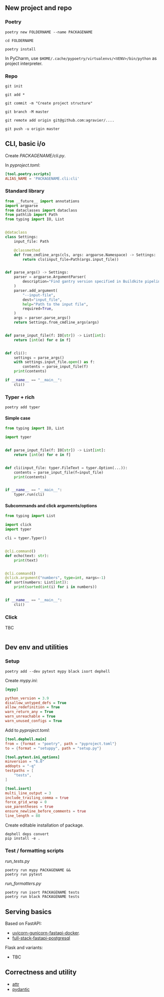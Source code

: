 ## New project and repo

### Poetry

```shell
poetry new FOLDERNAME --name PACKAGENAME

cd FOLDERNAME

poetry install
```

In PyCharm, use `$HOME/.cache/pypoetry/virtualenvs/<VENV>/bin/python` as project
interpreter.

### Repo

```shell
git init

git add *

git commit -m "Create project structure"

git branch -M master
```

```shell
git remote add origin git@github.com:agravier/....

git push -u origin master
```

## CLI, basic i/o

Create _PACKAGENAME/cli.py_.

In _pyproject.toml_:

```toml
[tool.poetry.scripts]
ALIAS_NAME = 'PACKAGENAME.cli:cli'
```


### Standard library

```python
from __future__ import annotations
import argparse
from dataclasses import dataclass
from pathlib import Path
from typing import IO, List


@dataclass
class Settings:
    input_file: Path

    @classmethod
    def from_cmdline_args(cls, args: argparse.Namespace) -> Settings:
        return cls(input_file=Path(args.input_file))


def parse_args() -> Settings:
    parser = argparse.ArgumentParser(
        description="Find gantry version specified in Buildkite pipeline file"
    )
    parser.add_argument(
        "--input-file",
        dest="input_file",
        help="Path to the input file",
        required=True,
    )
    args = parser.parse_args()
    return Settings.from_cmdline_args(args)


def parse_input_file(f: IO[str]) -> List[int]:
    return [int(e) for e in f]


def cli():
    settings = parse_args()
    with settings.input_file.open() as f:
        contents = parse_input_file(f)
    print(contents)

if __name__ == "__main__":
    cli()
```

### Typer + rich

```shell
poetry add typer
```

#### Simple case

```python
from typing import IO, List

import typer


def parse_input_file(f: IO[str]) -> List[int]:
    return [int(e) for e in f]


def cli(input_file: typer.FileText = typer.Option(...)):
    contents = parse_input_file(f=input_file)
    print(contents)


if __name__ == "__main__":
    typer.run(cli)
```

#### Subcommands and click arguments/options

```python
from typing import List

import click
import typer

cli = typer.Typer()


@cli.command()
def echo(text: str):
    print(text)


@cli.command()
@click.argument("numbers", type=int, nargs=-1)
def sort(numbers: List[int]):
    print(sorted(int(i) for i in numbers))


if __name__ == "__main__":
    cli()
```

### Click

TBC

```python

```

## Dev env and utilities

### Setup

```shell
poetry add --dev pytest mypy black isort dephell
```

Create _mypy.ini_:

```ini
[mypy]

python_version = 3.9
disallow_untyped_defs = True
allow_redefinition = True
warn_return_any = True
warn_unreachable = True
warn_unused_configs = True
```

Add to _pyproject.toml_:

```toml
[tool.dephell.main]
from = {format = "poetry", path = "pyproject.toml"}
to = {format = "setuppy", path = "setup.py"}

[tool.pytest.ini_options]
minversion = "6.0"
addopts = "-q"
testpaths = [
    "tests",
]

[tool.isort]
multi_line_output = 3
include_trailing_comma = true
force_grid_wrap = 0
use_parentheses = true
ensure_newline_before_comments = true
line_length = 88
```

Create editable installation of package.

```shell
dephell deps convert
pip install -e .
```

### Test / formatting scripts

_run_tests.py_

```shell
poetry run mypy PACKAGENAME &&
poetry run pytest
```

_run_formatters.py_

```shell
poetry run isort PACKAGENAME tests
poetry run black PACKAGENAME tests
```

## Serving basics

Based on FastAPI:

- [uvicorn-gunicorn-fastapi-docker](https://github.com/tiangolo/uvicorn-gunicorn-fastapi-docker).
- [full-stack-fastapi-postgresql](https://github.com/tiangolo/full-stack-fastapi-postgresql)

Flask and variants:

- TBC

## Correctness and utility

- [attr](https://www.attrs.org/en/stable/examples.html)
- [pydantic]()